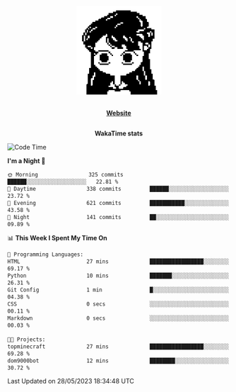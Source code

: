 ##

<p align="center">
  <img src="./person.gif" />
</p>

##

<div align="center">
  <p>
    <strong>
    <a href='https://domm.me'>Website</a>
    </strong>
  </p>
</div>

##

<div align="center">
  <p>
    <strong>
    WakaTime stats
    </strong>
  </p>
</div>

<!--START_SECTION:waka-->
![Code Time](http://img.shields.io/badge/Code%20Time-92%20hrs%2045%20mins-blue)

**I'm a Night 🦉** 

```text
🌞 Morning                325 commits         ██████░░░░░░░░░░░░░░░░░░░   22.81 % 
🌆 Daytime                338 commits         ██████░░░░░░░░░░░░░░░░░░░   23.72 % 
🌃 Evening                621 commits         ███████████░░░░░░░░░░░░░░   43.58 % 
🌙 Night                  141 commits         ██░░░░░░░░░░░░░░░░░░░░░░░   09.89 % 
```


📊 **This Week I Spent My Time On** 

```text
💬 Programming Languages: 
HTML                     27 mins             █████████████████░░░░░░░░   69.17 % 
Python                   10 mins             ███████░░░░░░░░░░░░░░░░░░   26.31 % 
Git Config               1 min               █░░░░░░░░░░░░░░░░░░░░░░░░   04.38 % 
CSS                      0 secs              ░░░░░░░░░░░░░░░░░░░░░░░░░   00.11 % 
Markdown                 0 secs              ░░░░░░░░░░░░░░░░░░░░░░░░░   00.03 % 

🐱‍💻 Projects: 
topminecraft             27 mins             █████████████████░░░░░░░░   69.28 % 
dom9000bot               12 mins             ████████░░░░░░░░░░░░░░░░░   30.72 % 
```


 Last Updated on 28/05/2023 18:34:48 UTC
<!--END_SECTION:waka-->

